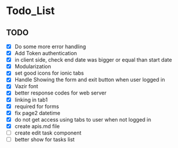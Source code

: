 # Todo_List

## TODO

- [x] Do some more error handling
- [x] Add Token authentication
- [x] in client side, check end date was bigger or equal than start date
- [x] Modularization
- [x] set good icons for ionic tabs
- [x] Handle Showing the form and exit button when user logged in
- [x] Vazir font
- [x] better response codes for web server
- [x] linking in tab1
- [x] required for forms
- [x] fix page2 datetime
- [x] do not get access using tabs to user when not logged in
- [x] create apis.md file
- [ ] create edit task component
- [ ] better show for tasks list
